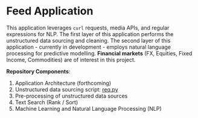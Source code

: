 # Feed Application

This application leverages ```curl``` requests, media APIs, and regular expressions for NLP. The first layer of this application performs the unstructured data sourcing and cleaning. The second layer of this application - currently in development - employs natural language processing for predictive modelling. **Financial markets** (FX, Equities, Fixed Income, Commodities) are of interest in this project.

**Repository Components**:

1. Application Architecture (forthcoming) 
2. Unstructured data sourcing script: <a href="https://github.com/benlusamba/feed/blob/master/req.py" target="_blank">req.py</a>
3. Pre-processing of unstructured data sources
4. Text Search (Rank / Sort)
5. Machine Learning and Natural Language Processing (NLP)